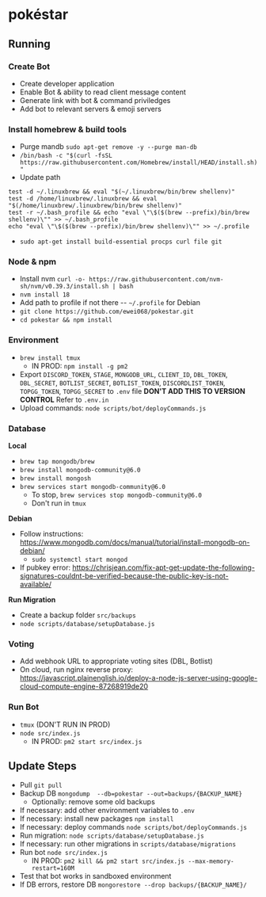 # pokéstar

## Running

### Create Bot

- Create developer application
- Enable Bot & ability to read client message content
- Generate link with bot & command priviledges
- Add bot to relevant servers & emoji servers

### Install homebrew & build tools

- Purge mandb `sudo apt-get remove -y --purge man-db`
- `/bin/bash -c "$(curl -fsSL https://raw.githubusercontent.com/Homebrew/install/HEAD/install.sh)"`
- Update path

```
test -d ~/.linuxbrew && eval "$(~/.linuxbrew/bin/brew shellenv)"
test -d /home/linuxbrew/.linuxbrew && eval "$(/home/linuxbrew/.linuxbrew/bin/brew shellenv)"
test -r ~/.bash_profile && echo "eval \"\$($(brew --prefix)/bin/brew shellenv)\"" >> ~/.bash_profile
echo "eval \"\$($(brew --prefix)/bin/brew shellenv)\"" >> ~/.profile
```

- `sudo apt-get install build-essential procps curl file git`

### Node & npm

- Install nvm `curl -o- https://raw.githubusercontent.com/nvm-sh/nvm/v0.39.3/install.sh | bash`
- `nvm install 18`
- Add path to profile if not there -- `~/.profile` for Debian
- `git clone https://github.com/ewei068/pokestar.git`
- `cd pokestar && npm install`

### Environment

- `brew install tmux`
  - IN PROD: `npm install -g pm2`
- Export `DISCORD_TOKEN`, `STAGE`, `MONGODB_URL`, `CLIENT_ID`, `DBL_TOKEN`, `DBL_SECRET`, `BOTLIST_SECRET`, `BOTLIST_TOKEN`, `DISCORDLIST_TOKEN`, `TOPGG_TOKEN`, `TOPGG_SECRET` to `.env` file **DON'T ADD THIS TO VERSION CONTROL** Refer to `.env.in`
- Upload commands: `node scripts/bot/deployCommands.js`

### Database

**Local**

- `brew tap mongodb/brew`
- `brew install mongodb-community@6.0`
- `brew install mongosh`
- `brew services start mongodb-community@6.0`
  - To stop, `brew services stop mongodb-community@6.0`
  - Don't run in `tmux`

**Debian**

- Follow instructions: https://www.mongodb.com/docs/manual/tutorial/install-mongodb-on-debian/
  - `sudo systemctl start mongod`
- If pubkey error: https://chrisjean.com/fix-apt-get-update-the-following-signatures-couldnt-be-verified-because-the-public-key-is-not-available/

**Run Migration**

- Create a backup folder `src/backups`
- `node scripts/database/setupDatabase.js`

### Voting

- Add webhook URL to appropriate voting sites (DBL, Botlist)
- On cloud, run nginx reverse proxy: https://javascript.plainenglish.io/deploy-a-node-js-server-using-google-cloud-compute-engine-87268919de20

### Run Bot

- `tmux` (DON'T RUN IN PROD)
- `node src/index.js`
  - IN PROD: `pm2 start src/index.js`

## Update Steps

- Pull `git pull`
- Backup DB `mongodump  --db=pokestar --out=backups/{BACKUP_NAME}`
  - Optionally: remove some old backups
- If necessary: add other environment variables to `.env`
- If necessary: install new packages `npm install`
- If necessary: deploy commands `node scripts/bot/deployCommands.js`
- Run migration: `node scripts/database/setupDatabase.js`
- If necessary: run other migrations in `scripts/database/migrations`
- Run bot `node src/index.js`
  - IN PROD: `pm2 kill && pm2 start src/index.js --max-memory-restart=160M`
- Test that bot works in sandboxed environment
- If DB errors, restore DB `mongorestore --drop backups/{BACKUP_NAME}/`
